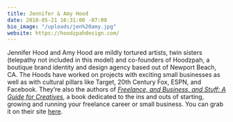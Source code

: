 ```yaml
---
title: Jennifer & Amy Hood
date: 2018-05-21 16:31:00 -07:00
bio_image: "/uploads/jen%20amy.jpg"
website: https://hoodzpahdesign.com/
---
```


Jennifer Hood and Amy Hood are mildly tortured artists, twin sisters (telepathy not included in this model) and co-founders of Hoodzpah, a boutique brand identity and design agency based out of Newport Beach, CA. The Hoods have worked on projects with exciting small businesses as well as with cultural pillars like Target, 20th Century Fox, ESPN, and Facebook. They’re also the authors of _[Freelance, and Business, and Stuff: A Guide for Creatives](https://hoodzpahdesign.com/shop/)_, a book dedicated to the ins and outs of starting, growing and running your freelance career or small business. You can grab it on their site [here](https://hoodzpahdesign.com/shop/).